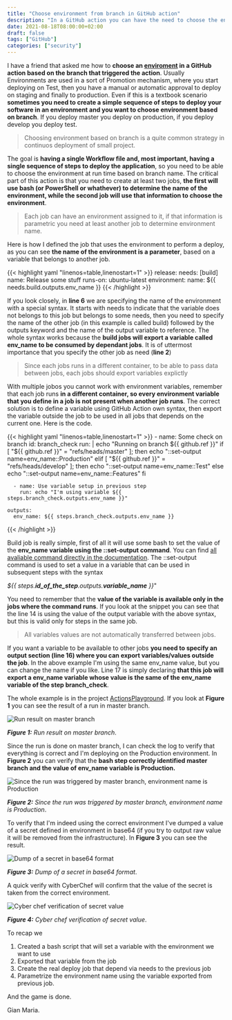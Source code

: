 ```yaml
---
title: "Choose environment from branch in GitHub action"
description: "In a GitHub action you can have the need to choose the environment to use based on current branch, here is how you can do it."
date: 2021-08-18T08:00:00+02:00
draft: false
tags: ["GitHub"]
categories: ["security"]
---
```


I have a friend that asked me how to **choose an [enviroment](https://docs.github.com/en/actions/reference/environments) in a GitHub action based on the branch that triggered the action**. Usually Environments are used in a sort of Promotion mechanism, where you start deploying on Test, then you have a manual or automatic approval to deploy on staging and finally to production. Even if this is a textbook scenario **sometimes you need to create a simple sequence of steps to deploy your software in an environment and you want to choose environment based on branch**. If you deploy master you deploy on production, if you deploy develop you deploy test. 

> Choosing environment based on branch is a quite common strategy in continuos deployment of small project.

The goal is **having a single Workflow file and, most important, having a single sequence of steps to deploy the application**, so you need to be able to choose the environment at run time based on branch name. The critical part of this action is that you need to create at least two jobs, **the first will use bash (or PowerShell or whathever) to determine the name of the environment, while the second job will use that information to choose the environment**.

> Each job can have an environment assigned to it, if that information is parametric you need at least another job to determine environment name.

Here is how I defined the job that uses the environment to perform a deploy, as you can see **the name of the environment is a parameter**, based on a variable that belongs to another job.

{{< highlight yaml "linenos=table,linenostart=1" >}}
  release:
    needs: [build]
    name: Release some stuff 
    runs-on: ubuntu-latest
    environment: 
      name: ${{ needs.build.outputs.env_name }}
{{< /highlight >}}

If you look closely, in **line 6** we are specifying the name of the environment with a special syntax. It starts with needs to indicate that the variable does not belongs to this job but belongs to some needs, then you need to specify the name of the other job (in this example is called build) followed by the outputs keyword and the name of the output variable to reference. The whole syntax works because the **build jobs will export a variable called env_name to be consumed by dependant jobs**. It is of uttermost importance that you specify the other job as need (**line 2**)

> Since each jobs runs in a different container, to be able to pass data between jobs, each jobs should export variables explictly

With multiple jobos you cannot work with environment variables, remember that each job runs **in a different container, so every environment variable that you define in a job is not present when another job runs**. The correct solution is to define a variable using GitHub Action own syntax, then export the variable outside the job to be used in all jobs that depends on the current one. Here is the code.

{{< highlight yaml "linenos=table,linenostart=1" >}}
      - name: Some check on branch
        id: branch_check
        run: |
          echo "Running on branch ${{ github.ref }}"
          if [ "${{ github.ref }}" = "refs/heads/master" ]; then
            echo "::set-output name=env_name::Production"
          elif [ "${{ github.ref }}" = "refs/heads/develop" ]; then
            echo "::set-output name=env_name::Test"
          else
             echo "::set-output name=env_name::Features"
          fi         
          
      - name: Use variable setup in previous step
        run: echo "I'm using variable ${{ steps.branch_check.outputs.env_name }}"
        
    outputs:
      env_name: ${{ steps.branch_check.outputs.env_name }}
{{< /highlight >}}

Build job is really simple, first of all it will use some bash to set the value of the **env_name variable using the ::set-output command**. You can find [all avaliable command directly in the documentation](https://docs.github.com/en/actions/reference/workflow-commands-for-github-actions). The ::set-output command is used to  set a value in a variable that can be used in subsequent steps with the syntax 

*${{ steps.**id_of_the_step**.outputs.**variable_name** }}*"

You need to remember that the **value of the variable is available only in the jobs where the command runs**. If you look at the snippet you can see that the line 14 is using the value of the output variable with the above syntax, but this is valid only for steps in the same job.

> All variables values are not automatically transferred between jobs.

If you want a variable to be available to other jobs **you need to specify an output section (line 16) where you can export variables/values outside the job**. In the above example I'm using the same env_name value, but you can change the name if you like. Line 17 is simply declaring **that this job will export a env_name variable whose value is the same of the env_name variable of the step branch_check**.

The whole example is in the project [ActionsPlayground](https://github.com/alkampfergit/ActionsPlayground). If you look at **Figure 1** you can see the result of a run in master branch.

![Run result on master branch](../images/action-run-on-master.png)

***Figure 1:*** *Run result on master branch*.

Since the run is done on master branch, I can check the log to verify that everything is correct and I'm deploying on the Production environment. In **Figure 2** you can verify that the **bash step correctly identified master branch and the value of env_name variable is Production.**

![Since the run was triggered by master branch, environment name is Production](../images/output-of-branch-check-step.png)

***Figure 2:*** *Since the run was triggered by master branch, environment name is Production*.

To verify that I'm indeed using the correct environment I've dumped a value of a secret defined in environment in base64 (if you try to output raw value it will be removed from the infrastructure). In **Figure 3** you can see the result.

![Dump of a secret in base64 format](../images/output-of-environment-production-job.png)

***Figure 3:*** *Dump of a secret in base64 format*.

A quick verify with CyberChef will confirm that  the value of the secret is taken from the correct environment.

![Cyber chef verification of secret value](../images/cyber-chef-output.png)

***Figure 4:*** *Cyber chef verification of secret value*.

To recap we

1. Created a bash script that will set a variable with the environment we want to use
2. Exported that variable from the job
3. Create the real deploy job that depend via needs to the previous job
4. Parametrize the environment name using the variable exported from previous job.

And the game is done.

Gian Maria.